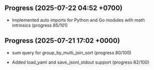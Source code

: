 ## Progress (2025-07-22 04:52 +0700)
- Implemented auto imports for Python and Go modules with math intrinsics (progress 85/101)

## Progress (2025-07-21 17:02 +0000)
- sum query for group_by_multi_join_sort (progress 80/100)

- Added load_yaml and save_jsonl_stdout support (progress 82/100)
